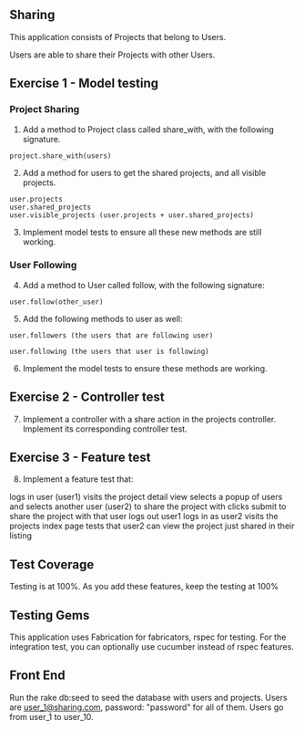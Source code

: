 ## Sharing

This application consists of Projects that belong to Users.

Users are able to share their Projects with other Users.

## Exercise 1 - Model testing

### Project Sharing

1. Add a method to Project class called share_with, with the following signature.

```
project.share_with(users)
```

2. Add a method for users to get the shared projects, and all visible projects.

```
user.projects
user.shared_projects
user.visible_projects (user.projects + user.shared_projects)
```

3. Implement model tests to ensure all these new methods are still working.


### User Following

4. Add a method to User called follow, with the following signature:

```
user.follow(other_user)
```

5. Add the following methods to user as well:

```
user.followers (the users that are following user)

user.following (the users that user is following)
```

6. Implement the model tests to ensure these methods are working.


## Exercise 2 - Controller test
7. Implement a controller with a share action in the projects controller. Implement its corresponding controller test.


## Exercise 3 - Feature test
8. Implement a feature test that:

logs in user (user1)
visits the project detail view
selects a popup of users and selects another user (user2) to share the project with
clicks submit to share the project with that user
logs out user1
logs in as user2
visits the projects index page
tests that user2 can view the project just shared in their listing

## Test Coverage
Testing is at 100%. As you add these features, keep the testing at 100%

## Testing Gems
This application uses Fabrication for fabricators, rspec for testing. For the integration test, you can optionally
use cucumber instead of rspec features.

## Front End
Run the rake db:seed to seed the database with users and projects.
Users are user_1@sharing.com, password: "password" for all of them.
Users go from user_1 to user_10.






